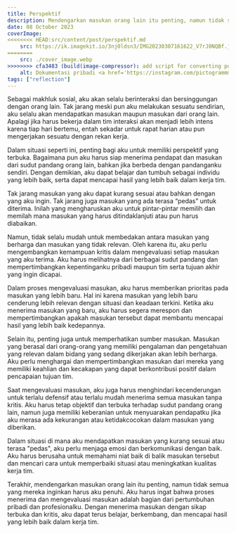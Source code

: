 ```yaml
---
title: Perspektif
description: Mendengarkan masukan orang lain itu penting, namun tidak semua yang mereka inginkan harus aku penuhi
date: 08 October 2023
coverImage:
<<<<<<<< HEAD:src/content/post/perspektif.md
    src: https://ik.imagekit.io/3nj0ldsn3/IMG20230307161622_V7rJ0NQBf.jpg?updatedAt=1749978316891
========
    src: ./cover_image.webp
>>>>>>>> cfa3483 (build(image-compressor): add script for converting post images into .webp format):src/content/post/perspektif/index.md
    alt: Dokumentasi pribadi <a href='https://instagram.com/pictogrammmer'>@pictogrammmer</a>
tags: ["reflection"]
---
```


Sebagai makhluk sosial, aku akan selalu berinteraksi dan bersinggungan dengan orang lain. Tak jarang meski pun aku melakukan sesuatu sendirian, aku selalu akan mendapatkan masukan maupun masukan dari orang lain. Apalagi jika harus bekerja dalam tim interaksi akan menjadi lebih intens karena tiap hari bertemu, entah sekadar untuk rapat harian atau pun mengerjakan sesuatu dengan rekan kerja.

Dalam situasi seperti ini, penting bagi aku untuk memiliki perspektif yang terbuka. Bagaimana pun aku harus siap menerima pendapat dan masukan dari sudut pandang orang lain, bahkan jika berbeda dengan pandanganku sendiri. Dengan demikian, aku dapat belajar dan tumbuh sebagai individu yang lebih baik, serta dapat mencapai hasil yang lebih baik dalam kerja tim.

Tak jarang masukan yang aku dapat kurang sesuai atau bahkan dengan yang aku ingin. Tak jarang juga masukan yang ada terasa “pedas” untuk diterima. Inilah yang mengharuskan aku untuk pintar-pintar memilih dan memilah mana masukan yang harus ditindaklanjuti atau pun harus diabaikan.

Namun, tidak selalu mudah untuk membedakan antara masukan yang berharga dan masukan yang tidak relevan. Oleh karena itu, aku perlu mengembangkan kemampuan kritis dalam mengevaluasi setiap masukan yang aku terima. Aku harus melihatnya dari berbagai sudut pandang dan mempertimbangkan kepentinganku pribadi maupun tim serta tujuan akhir yang ingin dicapai.

Dalam proses mengevaluasi masukan, aku harus memberikan prioritas pada masukan yang lebih baru. Hal ini karena masukan yang lebih baru cenderung lebih relevan dengan situasi dan keadaan terkini. Ketika aku menerima masukan yang baru, aku harus segera merespon dan mempertimbangkan apakah masukan tersebut dapat membantu mencapai hasil yang lebih baik kedepannya.

Selain itu, penting juga untuk memperhatikan sumber masukan. Masukan yang berasal dari orang-orang yang memiliki pengalaman dan pengetahuan yang relevan dalam bidang yang sedang dikerjakan akan lebih berharga. Aku perlu menghargai dan mempertimbangkan masukan dari mereka yang memiliki keahlian dan kecakapan yang dapat berkontribusi positif dalam pencapaian tujuan tim.

Saat mengevaluasi masukan, aku juga harus menghindari kecenderungan untuk terlalu defensif atau terlalu mudah menerima semua masukan tanpa kritis. Aku harus tetap objektif dan terbuka terhadap sudut pandang orang lain, namun juga memiliki keberanian untuk menyuarakan pendapatku jika aku merasa ada kekurangan atau ketidakcocokan dalam masukan yang diberikan.

Dalam situasi di mana aku mendapatkan masukan yang kurang sesuai atau terasa "pedas", aku perlu menjaga emosi dan berkomunikasi dengan baik. Aku harus berusaha untuk memahami niat baik di balik masukan tersebut dan mencari cara untuk memperbaiki situasi atau meningkatkan kualitas kerja tim.

Terakhir, mendengarkan masukan orang lain itu penting, namun tidak semua yang mereka inginkan harus aku penuhi. Aku harus ingat bahwa proses menerima dan mengevaluasi masukan adalah bagian dari pertumbuhan pribadi dan profesionalku. Dengan menerima masukan dengan sikap terbuka dan kritis, aku dapat terus belajar, berkembang, dan mencapai hasil yang lebih baik dalam kerja tim.
